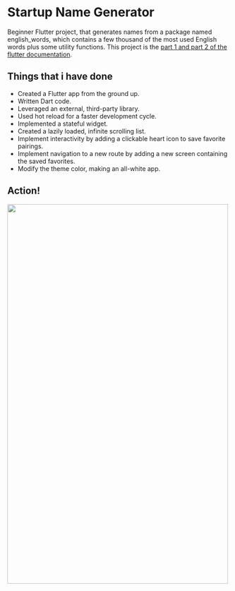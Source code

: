 # Startup Name Generator

Beginner Flutter project, that generates names from a package named english_words, which contains a few thousand of the most used English words plus some utility functions. This project is the [part 1 and part 2 of the flutter documentation](https://docs.flutter.dev/get-started/codelab). 

## Things that i have done 

- Created a Flutter app from the ground up.
- Written Dart code.
- Leveraged an external, third-party library.
- Used hot reload for a faster development cycle.
- Implemented a stateful widget.
- Created a lazily loaded, infinite scrolling list.
- Implement interactivity by adding a clickable heart icon to save favorite pairings.
- Implement navigation to a new route by adding a new screen containing the saved favorites.
- Modify the theme color, making an all-white app.

## Action!

<img src="https://user-images.githubusercontent.com/56845535/186216101-6593b309-04ab-4343-b84c-d2bc1374c018.gif" width="500" height="860"/>
